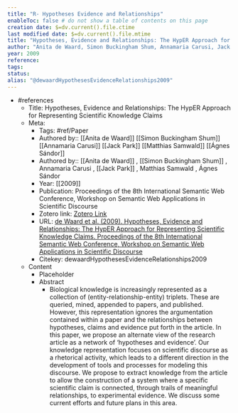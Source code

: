 ```yaml
---
title: "R- Hypotheses Evidence and Relationships"
enableToc: false # do not show a table of contents on this page
creation date: $=dv.current().file.ctime
last modified date: $=dv.current().file.mtime
title: "Hypotheses, Evidence and Relationships: The HypER Approach for Representing Scientific Knowledge Claims"
author: "Anita de Waard, Simon Buckingham Shum, Annamaria Carusi, Jack Park, Matthias Samwald, Ágnes Sándor"
year: 2009
reference: 
tags: 
status: 
alias: "@dewaardHypothesesEvidenceRelationships2009"
---
```


- #references
    - Title: Hypotheses, Evidence and Relationships: The HypER Approach for Representing Scientific Knowledge Claims
    - Meta:
        - Tags: #ref/Paper
        - Authored by:: [[Anita de Waard]] [[Simon Buckingham Shum]] [[Annamaria Carusi]] [[Jack Park]] [[Matthias Samwald]] [[Ágnes Sándor]] 
        - Authored by::  [[Anita de Waard]] ,  [[Simon Buckingham Shum]] ,  Annamaria Carusi ,  [[Jack Park]] ,  Matthias Samwald ,  Ágnes Sándor
        - Year: [[2009]]
        - Publication: Proceedings of the 8th International Semantic Web Conference, Workshop on Semantic Web Applications in Scientific Discourse
        - Zotero link: [Zotero Link](zotero://select/items/1_L6QYBIYW)
        - URL: [de Waard et al. (2009). Hypotheses, Evidence and Relationships: The HypER Approach for Representing Scientific Knowledge Claims. Proceedings of the 8th International Semantic Web Conference, Workshop on Semantic Web Applications in Scientific Discourse](undefined)
        - Citekey: dewaardHypothesesEvidenceRelationships2009
    - Content
        - Placeholder
        - Abstract
            - Biological knowledge is increasingly represented as a collection of (entity-relationship-entity) triplets. These are queried, mined, appended to papers, and published. However, this representation ignores the argumentation contained within a paper and the relationships between hypotheses, claims and evidence put forth in the article. In this paper, we propose an alternate view of the research article as a network of ‘hypotheses and evidence’. Our knowledge representation focuses on scientific discourse as a rhetorical activity, which leads to a different direction in the development of tools and processes for modeling this discourse. We propose to extract knowledge from the article to allow the construction of a system where a specific scientific claim is connected, through trails of meaningful relationships, to experimental evidence. We discuss some current efforts and future plans in this area.
